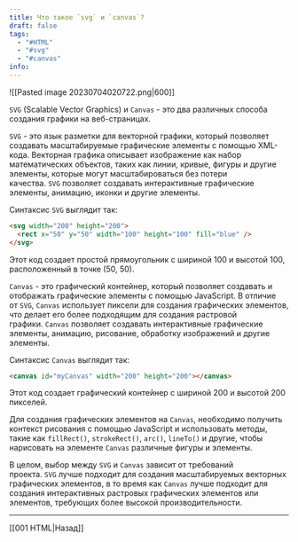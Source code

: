 ```yaml
---
title: Что такое `svg` и `canvas`?
draft: false
tags:
  - "#HTML"
  - "#svg"
  - "#canvas"
info:
---
```

![[Pasted image 20230704020722.png|600]]

`SVG` (Scalable Vector Graphics) и `Canvas` - это два различных способа создания графики на веб-страницах.

`SVG` - это язык разметки для векторной графики, который позволяет создавать масштабируемые графические элементы с помощью XML-кода. Векторная графика описывает изображение как набор математических объектов, таких как линии, кривые, фигуры и другие элементы, которые могут масштабироваться без потери качества. `SVG` позволяет создавать интерактивные графические элементы, анимацию, иконки и другие элементы.

Синтаксис `SVG` выглядит так:

```html
<svg width="200" height="200">
  <rect x="50" y="50" width="100" height="100" fill="blue" />
</svg>
```

Этот код создает простой прямоугольник с шириной 100 и высотой 100, расположенный в точке (50, 50).

`Canvas` - это графический контейнер, который позволяет создавать и отображать графические элементы с помощью JavaScript. В отличие от `SVG`, `Canvas` использует пиксели для создания графических элементов, что делает его более подходящим для создания растровой графики. `Canvas` позволяет создавать интерактивные графические элементы, анимацию, рисование, обработку изображений и другие элементы.

Синтаксис `Canvas` выглядит так:

```html
<canvas id="myCanvas" width="200" height="200"></canvas>
```

Этот код создает графический контейнер с шириной 200 и высотой 200 пикселей.

Для создания графических элементов на `Canvas`, необходимо получить контекст рисования с помощью JavaScript и использовать методы, такие как `fillRect()`, `strokeRect()`, `arc()`, `lineTo()` и другие, чтобы нарисовать на элементе `Canvas` различные фигуры и элементы.

В целом, выбор между `SVG` и `Canvas` зависит от требований проекта. `SVG` лучше подходит для создания масштабируемых векторных графических элементов, в то время как `Canvas` лучше подходит для создания интерактивных растровых графических элементов или элементов, требующих более высокой производительности.

---

[[001 HTML|Назад]]